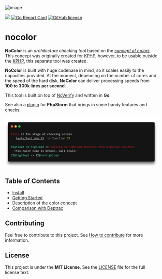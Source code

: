 <img width="350" alt="image" src="https://user-images.githubusercontent.com/51853996/122410502-a543ff00-cf8c-11eb-9b23-6b0c6e900f1e.png">

[![](https://github.com/vkcom/nocolor/workflows/Go/badge.svg)](https://github.com/vkcom/nocolor/workflows/Go/badge.svg) [![Go Report Card](https://goreportcard.com/badge/github.com/vkcom/nocolor)](https://goreportcard.com/report/github.com/vkcom/nocolor) [![GitHub license](https://img.shields.io/badge/license-MIT-blue.svg)](https://raw.githubusercontent.com/i582/phpstats/master/LICENSE)

# nocolor

**NoColor** is an *architecture checking tool* based on the [*concept of colors*](https://github.com/vkcom/nocolor/blob/master/docs/concept_of_colors.md). This concept was originally created for [KPHP](https://github.com/VKCOM/kphp), however, to be usable outside the [KPHP](https://github.com/VKCOM/kphp), this separate tool was created.

**NoColor** is built with huge codebase in mind, so it scales easily to the capacities provided. At the moment, depending on the number of cores and the speed of the hard disk, **NoColor** can deliver processing speeds from **100 to 300k lines per second**.

This tool is built on top of [NoVerify](https://github.com/VKCOM/noverify) and written in **Go**.

See also a [plugin](https://github.com/vkcom/nocolor-phpstorm) for **PhpStorm** that brings in some handy features and checks.

![](./docs/image.png)

## Table of Contents

- [Install](https://github.com/vkcom/nocolor/blob/master/docs/install.md)
- [Getting Started](https://github.com/vkcom/nocolor/blob/master/docs/usage.md)
- [Description of the color concept](https://github.com/vkcom/nocolor/blob/master/docs/concept_of_colors.md)
- [Comparison with Deptrac](https://github.com/vkcom/nocolor/blob/master/docs/comparison_with_deptrac.md)

## Contributing

Feel free to contribute to this project. See [How to contribute](https://github.com/vkcom/nocolor/blob/master/docs/how_to_contribute.md) for more information.

## License

This project is under the **MIT License**. See the [LICENSE](https://github.com/vkcom/nocolor/blob/master/LICENSE) file for the full license text.